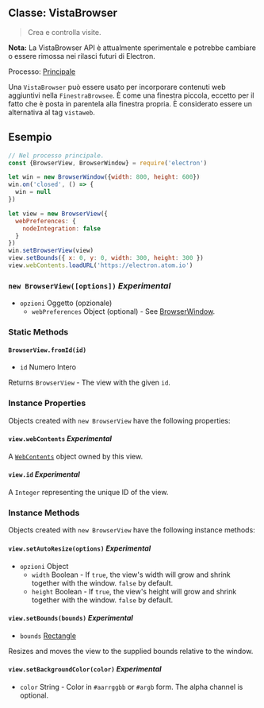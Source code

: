 ## Classe: VistaBrowser

> Crea e controlla visite.

**Nota:** La VistaBrowser API è attualmente sperimentale e potrebbe cambiare o essere rimossa nei rilasci futuri di Electron.

Processo: [Principale](../glossary.md#main-process)

Una `VistaBrowser` può essere usato per incorporare contenuti web aggiuntivi nella `FinestraBrowsee`. È come una finestra piccola, eccetto per il fatto che è posta in parentela alla finestra propria. È considerato essere un alternativa al tag `vistaweb`.

## Esempio

```javascript
// Nel processo principale.
const {BrowserView, BrowserWindow} = require('electron')

let win = new BrowserWindow({width: 800, height: 600})
win.on('closed', () => {
  win = null
})

let view = new BrowserView({
  webPreferences: {
    nodeIntegration: false
  }
})
win.setBrowserView(view)
view.setBounds({ x: 0, y: 0, width: 300, height: 300 })
view.webContents.loadURL('https://electron.atom.io')
```

### `new BrowserView([options])` *Experimental*

* `opzioni` Oggetto (opzionale) 
  * `webPreferences` Object (optional) - See [BrowserWindow](browser-window.md).

### Static Methods

#### `BrowserView.fromId(id)`

* `id` Numero Intero

Returns `BrowserView` - The view with the given `id`.

### Instance Properties

Objects created with `new BrowserView` have the following properties:

#### `view.webContents` *Experimental*

A [`WebContents`](web-contents.md) object owned by this view.

#### `view.id` *Experimental*

A `Integer` representing the unique ID of the view.

### Instance Methods

Objects created with `new BrowserView` have the following instance methods:

#### `view.setAutoResize(options)` *Experimental*

* `opzioni` Object 
  * `width` Boolean - If `true`, the view's width will grow and shrink together with the window. `false` by default.
  * `height` Boolean - If `true`, the view's height will grow and shrink together with the window. `false` by default.

#### `view.setBounds(bounds)` *Experimental*

* `bounds` [Rectangle](structures/rectangle.md)

Resizes and moves the view to the supplied bounds relative to the window.

#### `view.setBackgroundColor(color)` *Experimental*

* `color` String - Color in `#aarrggbb` or `#argb` form. The alpha channel is optional.